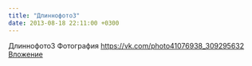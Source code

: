 ```yaml
---
title: "Длиннофото3"
date: 2013-08-18 22:11:00 +0300
---
```


Длиннофото3
Фотография
<a class="vk-attach" href="https://vk.com/photo41076938_309295632">https://vk.com/photo41076938_309295632</a>
<a class="vk-attach" href="https://vk.com/photo41076938_309295632">Вложение</a>
